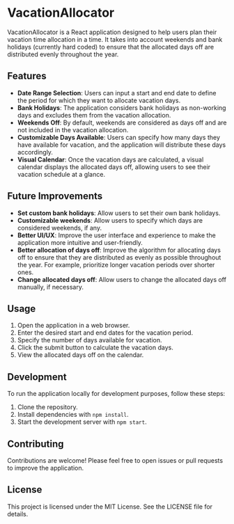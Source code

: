 # VacationAllocator

VacationAllocator is a React application designed to help users plan their vacation time allocation in a time. It takes into account weekends and bank holidays (currently hard coded) to ensure that the allocated days off are distributed evenly throughout the year.

## Features

- **Date Range Selection**: Users can input a start and end date to define the period for which they want to allocate vacation days.
- **Bank Holidays**: The application considers bank holidays as non-working days and excludes them from the vacation allocation.
- **Weekends Off**: By default, weekends are considered as days off and are not included in the vacation allocation.
- **Customizable Days Available**: Users can specify how many days they have available for vacation, and the application will distribute these days accordingly.
- **Visual Calendar**: Once the vacation days are calculated, a visual calendar displays the allocated days off, allowing users to see their vacation schedule at a glance.

## Future Improvements

- **Set custom bank holidays**: Allow users to set their own bank holidays.
- **Customizable weekends**: Allow users to specify which days are considered weekends, if any.
- **Better UI/UX**: Improve the user interface and experience to make the application more intuitive and user-friendly.
- **Better allocation of days off**: Improve the algorithm for allocating days off to ensure that they are distributed as evenly as possible throughout the year. For example, prioritize longer vacation periods over shorter ones.
- **Change allocated days off**: Allow users to change the allocated days off manually, if necessary.

## Usage

1. Open the application in a web browser.
2. Enter the desired start and end dates for the vacation period.
3. Specify the number of days available for vacation.
4. Click the submit button to calculate the vacation days.
5. View the allocated days off on the calendar.

## Development

To run the application locally for development purposes, follow these steps:

1. Clone the repository.
2. Install dependencies with `npm install`.
3. Start the development server with `npm start`.

## Contributing

Contributions are welcome! Please feel free to open issues or pull requests to improve the application.

## License

This project is licensed under the MIT License. See the LICENSE file for details.